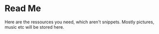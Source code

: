 # Read Me
Here are the ressources you need, which aren't snippets.
Mostly pictures, music etc will be stored here.